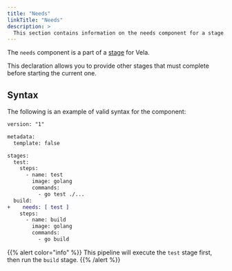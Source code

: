 ```yaml
---
title: "Needs"
linkTitle: "Needs"
description: >
  This section contains information on the needs component for a stage.
---
```


The `needs` component is a part of a [stage](/docs/concepts/pipeline/stages/) for Vela.

This declaration allows you to provide other stages that must complete before starting the current one.

## Syntax

The following is an example of valid syntax for the component:

```diff
version: "1"

metadata:
  template: false

stages:
  test:
    steps:
      - name: test
        image: golang
        commands:
          - go test ./...
  build:
+    needs: [ test ]
    steps:
      - name: build
        image: golang
        commands:
          - go build
```

{{% alert color="info" %}}
This pipeline will execute the `test` stage first, then run the `build` stage.
{{% /alert %}}
